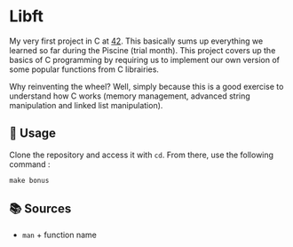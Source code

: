 # Libft

My very first project in C at [42](https://42.fr/en/homepage/). This basically sums up everything we learned so far during the Piscine (trial month).
This project covers up the basics of C programming by requiring us to implement our own version of some popular functions from C librairies.

Why reinventing the wheel? Well, simply because this is a good exercise to understand how C works (memory management, advanced string manipulation and linked list manipulation).

## 🧭 Usage

Clone the repository and access it with `cd`. From there, use the following command :
```
make bonus
```

## 📚 Sources

- `man` + function name
